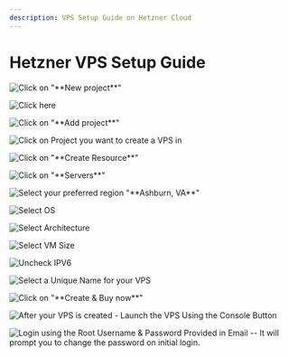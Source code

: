 ```yaml
---
description: VPS Setup Guide on Hetzner Cloud
---
```


# Hetzner VPS Setup Guide

![Click on "\*\*New project\*\*"](<.gitbook/assets/0 (1).png>)

![Click here](<.gitbook/assets/1 (1).png>)

![Click on "\*\*Add project\*\*"](<.gitbook/assets/2 (1).png>)

![Click on  Project you want to create a VPS in](<.gitbook/assets/3 (1).png>)

![Click on "\*\*Create Resource\*\*"](<.gitbook/assets/4 (1).png>)

![Click on "\*\*Servers\*\*"](<.gitbook/assets/5 (1).png>)

![Select your preferred region "\*\*Ashburn, VA\*\*"](<.gitbook/assets/6 (1).png>)

![Select OS](<.gitbook/assets/7 (1).png>)

![Select Architecture](<.gitbook/assets/8 (1).png>)

![Select VM Size](<.gitbook/assets/9 (1).png>)

![Uncheck IPV6](<.gitbook/assets/10 (1).png>)

![Select a Unique Name for your VPS](<.gitbook/assets/11 (1).png>)

![Click on "\*\*Create & Buy now\*\*"](<.gitbook/assets/12 (1).png>)

![After your VPS is created - Launch the VPS Using the Console Button](<.gitbook/assets/13 (1).png>)

![Login using the Root Username & Password Provided in Email -- It will prompt you to change the password on initial login.](<.gitbook/assets/14 (1).png>)
